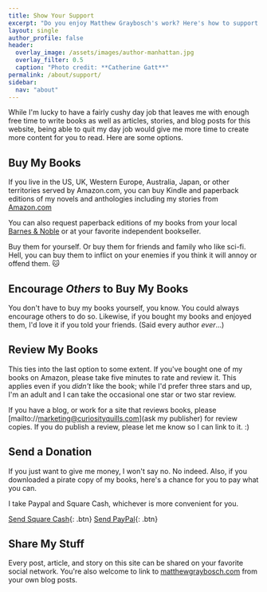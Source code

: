 ```yaml
---
title: Show Your Support
excerpt: "Do you enjoy Matthew Graybosch's work? Here's how to support him."
layout: single
author_profile: false
header:
  overlay_image: /assets/images/author-manhattan.jpg
  overlay_filter: 0.5
  caption: "Photo credit: **Catherine Gatt**"
permalink: /about/support/
sidebar:
  nav: "about"
---
```

While I'm lucky to have a fairly cushy day job that leaves me with enough free time to write books as well as articles, stories, and blog posts for this website, being able to quit my day job would give me more time to create more content for you to read. Here are some options.

## Buy My Books

If you live in the US, UK, Western Europe, Australia, Japan, or other territories served by Amazon.com, you can buy Kindle and paperback editions of my novels and anthologies including my stories from [Amazon.com](https://www.amazon.com/Matthew-Graybosch/e/B00FPJDDNC)

You can also request paperback editions of my books from your local [Barnes & Noble](bn.com) or at your favorite independent bookseller.

Buy them for yourself. Or buy them for friends and family who like sci-fi. Hell, you can buy them to inflict on your enemies if you think it will annoy or offend them. :cat:

## Encourage *Others* to Buy My Books

You don't have to buy my books yourself, you know. You could always encourage others to do so. Likewise, if you bought my books and enjoyed them, I'd love it if you told your friends. (Said every author *ever*...)

## Review My Books

This ties into the last option to some extent. If you've bought one of my books on Amazon, please take five minutes to rate and review it. This applies even if you *didn't* like the book; while I'd prefer three stars and up, I'm an adult and I can take the occasional one star or two star review.

If you have a blog, or work for a site that reviews books, please [mailto://marketing@curiosityquills.com](ask my publisher) for review copies. If you do publish a review, please let me know so I can link to it. :)

## Send a Donation

If you just want to give me money, I won't say no. No indeed. Also, if you downloaded a pirate copy of my books, here's a chance for you to pay what you can.

I take Paypal and Square Cash, whichever is more convenient for you.

[Send Square Cash](https://cash.me/$starbreaker){: .btn} [Send PayPal](https://www.paypal.me/starbreaker){: .btn}

## Share My Stuff

Every post, article, and story on this site can be shared on your favorite social network. You're also welcome to link to [matthewgraybosch.com](https://matthewgraybosch.com) from your own blog posts.